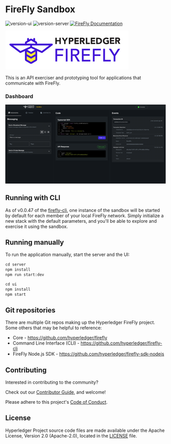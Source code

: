 # FireFly Sandbox

![version-ui](https://img.shields.io/github/package-json/v/hyperledger/firefly-sandbox?color=orange&filename=ui%2Fpackage.json&label=firefly-sandbox-ui)
![version-server](https://img.shields.io/github/package-json/v/hyperledger/firefly-sandbox?color=orange&filename=server%2Fpackage.json&label=firefly-sandbox-server)
[![FireFly Documentation](https://img.shields.io/static/v1?label=FireFly&message=documentation&color=informational)](https://hyperledger.github.io/firefly//)

![Hyperledger FireFly](./images/hyperledger_firefly_logo.png)

This is an API exerciser and prototyping tool for applications that communicate with FireFly.

### Dashboard

![Sandbox Dashboard](./ui/src/images/dashboard.png)

## Running with CLI

As of v0.0.47 of the [firefly-cli](https://github.com/hyperledger/firefly-cli), one instance
of the sandbox will be started by default for each member of your local FireFly network.
Simply initialize a new stack with the default parameters, and you'll be able to explore and
exercise it using the sandbox.

## Running manually

To run the application manually, start the server and the UI:

```
cd server
npm install
npm run start:dev
```

```
cd ui
npm install
npm start
```

## Git repositories

There are multiple Git repos making up the Hyperledger FireFly project. Some others
that may be helpful to reference:

- Core - https://github.com/hyperledger/firefly
- Command Line Interface (CLI) - https://github.com/hyperledger/firefly-cli
- FireFly Node.js SDK - https://github.com/hyperledger/firefly-sdk-nodejs

## Contributing

Interested in contributing to the community?

Check out our [Contributor Guide](https://hyperledger.github.io/firefly/contributors/contributors.html), and welcome!

Please adhere to this project's [Code of Conduct](CODE_OF_CONDUCT.md).

## License

Hyperledger Project source code files are made available under the Apache License, Version 2.0 (Apache-2.0), located in the [LICENSE](LICENSE) file.
